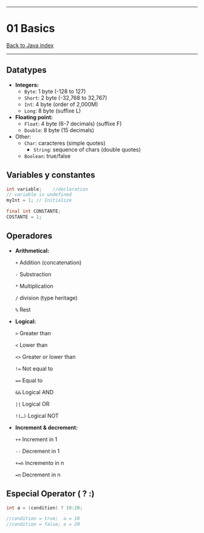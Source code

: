 
---
# 01 Basics

[Back to Java index](../README.md)

---

## **Datatypes**

- **Integers:**
    - `Byte`: 1 byte (-128 to 127)
    - `Short`: 2 byte (-32,768 to 32,767)
    - `Int`: 4 byte (order of 2,000M)
    - `Long`: 8 byte (suffixe L)
- **Floating point:**
    - `Float`: 4 byte (6-7 decimals) (suffixe F)
    - `Double`: 8 byte (15 decimals)
- Other:
    - `Char`: caracteres (simple quotes)
        - `String`: sequence of chars (double quotes)
    - `Boolean`: true/false

## **Variables y constantes**

```java
int variable;    //declaration
// variable is undefined
myInt = 1; // Initialize

final int CONSTANTE;
COSTANTE = 1;
```

## **Operadores**

- **Arithmetical:**
    
    `+`	Addition (concatenation)
    
    `-`    Substraction
    
    `*`    Multiplication
    
    `/`	division (type heritage)
    
    `%`	Rest
    
- **Logical:**
    
    `>` 	Greater than
    
    `<`	Lower than
    
    `<>`	Greater or lower than
    
    `!=`	Not equal to
    
    `==`	Equal to
    
    `&&`	Logical AND
    
    `||`	Logical OR
    
    `!(…)`   Logical NOT 
    
- **Increment & decrement:**
    
    `++`	Increment in 1
    
    `--`	Decrement in 1
    
    `+=n` Incremento in n
    
    `=n`	Decrement in n
    

## Especial Operator ( ? :)

```java
int a = (condition) ? 10:20;

//condition = true;  a = 10
//condition = false; a = 20
```